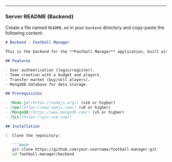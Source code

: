 
---

### **Server README (Backend)**

Create a file named `README.md` in your `backend` directory and copy-paste the following content:

```markdown
# Backend - Football Manager

This is the backend for the **Football Manager** application, built with **Node.js**, **Express.js**, and **MongoDB**. It provides APIs for user authentication, team management, and player transfers.

## Features

- User authentication (login/register).
- Team creation with a budget and players.
- Transfer market (buy/sell players).
- MongoDB database for data storage.

## Prerequisites

- [Node.js](https://nodejs.org/) (v16 or higher)
- [npm](https://www.npmjs.com/) (v8 or higher)
- [MongoDB](https://www.mongodb.com/) (v5 or higher)
- [Git](https://git-scm.com/)

## Installation

1. Clone the repository:

   ```bash
   git clone https://github.com/your-username/football-manager.git
   cd football-manager/backend
